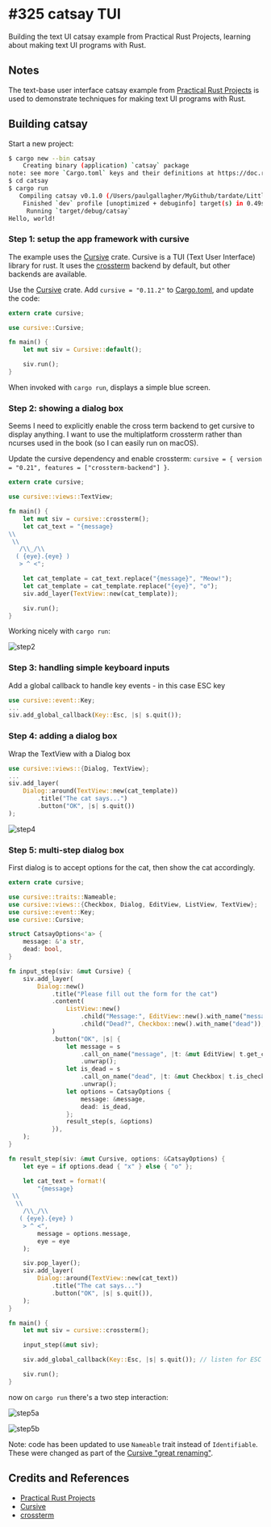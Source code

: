 # #325 catsay TUI

Building the text UI catsay example from Practical Rust Projects, learning about making text UI programs with Rust.

## Notes

The text-base user interface catsay example from [Practical Rust Projects](../practical-rust-projects/)
is used to demonstrate techniques for making text UI programs with Rust.

## Building catsay

Start a new project:

```sh
$ cargo new --bin catsay
    Creating binary (application) `catsay` package
note: see more `Cargo.toml` keys and their definitions at https://doc.rust-lang.org/cargo/reference/manifest.html
$ cd catsay
$ cargo run
   Compiling catsay v0.1.0 (/Users/paulgallagher/MyGithub/tardate/LittleCodingKata/rust/catsay-tui/catsay)
    Finished `dev` profile [unoptimized + debuginfo] target(s) in 0.49s
     Running `target/debug/catsay`
Hello, world!
```

### Step 1: setup the app framework with cursive

The example uses the [Cursive](https://crates.io/crates/cursive) crate.
Cursive is a TUI (Text User Interface) library for rust. It uses the [crossterm](https://docs.rs/crossterm/latest/crossterm/) backend by default, but other backends are available.

Use the [Cursive](https://crates.io/crates/cursive) crate.
Add `cursive = "0.11.2"` to [Cargo.toml](./catsay/Cargo.toml), and update the code:

```rust
extern crate cursive;

use cursive::Cursive;

fn main() {
    let mut siv = Cursive::default();

    siv.run();
}
```

When invoked with `cargo run`, displays a simple blue screen.

### Step 2: showing a dialog box

Seems I need to explicitly enable the cross term backend to get cursive to display anything.
I want to use the multiplatform crossterm rather than ncurses used in the book (so I can easily run on macOS).

Update the cursive dependency and enable crossterm: `cursive = { version = "0.21", features = ["crossterm-backend"] }`.

```rust
extern crate cursive;

use cursive::views::TextView;

fn main() {
    let mut siv = cursive::crossterm();
    let cat_text = "{message}
\\
 \\
   /\\_/\\
  ( {eye}.{eye} )
   > ^ <";

    let cat_template = cat_text.replace("{message}", "Meow!");
    let cat_template = cat_template.replace("{eye}", "o");
    siv.add_layer(TextView::new(cat_template));

    siv.run();
}
```

Working nicely with `cargo run`:

![step2](./assets/step2.png)

### Step 3: handling simple keyboard inputs

Add a global callback to handle key events - in this case ESC key

```rust
use cursive::event::Key;
...
siv.add_global_callback(Key::Esc, |s| s.quit());
```

### Step 4: adding a dialog box

Wrap the TextView with a Dialog box

```rust
use cursive::views::{Dialog, TextView};
...
siv.add_layer(
    Dialog::around(TextView::new(cat_template))
        .title("The cat says...")
        .button("OK", |s| s.quit())
);
```

![step4](./assets/step4.png)

### Step 5: multi-step dialog box

First dialog is to accept options for the cat, then show the cat accordingly.

```rust
extern crate cursive;

use cursive::traits::Nameable;
use cursive::views::{Checkbox, Dialog, EditView, ListView, TextView};
use cursive::event::Key;
use cursive::Cursive;

struct CatsayOptions<'a> {
    message: &'a str,
    dead: bool,
}

fn input_step(siv: &mut Cursive) {
    siv.add_layer(
        Dialog::new()
            .title("Please fill out the form for the cat")
            .content(
                ListView::new()
                    .child("Message:", EditView::new().with_name("message"))
                    .child("Dead?", Checkbox::new().with_name("dead")),
            )
            .button("OK", |s| {
                let message = s
                    .call_on_name("message", |t: &mut EditView| t.get_content())
                    .unwrap();
                let is_dead = s
                    .call_on_name("dead", |t: &mut Checkbox| t.is_checked())
                    .unwrap();
                let options = CatsayOptions {
                    message: &message,
                    dead: is_dead,
                };
                result_step(s, &options)
            }),
    );
}

fn result_step(siv: &mut Cursive, options: &CatsayOptions) {
    let eye = if options.dead { "x" } else { "o" };

    let cat_text = format!(
        "{message}
 \\
  \\
    /\\_/\\
   ( {eye}.{eye} )
    > ^ <",
        message = options.message,
        eye = eye
    );

    siv.pop_layer();
    siv.add_layer(
        Dialog::around(TextView::new(cat_text))
            .title("The cat says...")
            .button("OK", |s| s.quit()),
    );
}

fn main() {
    let mut siv = cursive::crossterm();

    input_step(&mut siv);

    siv.add_global_callback(Key::Esc, |s| s.quit()); // listen for ESC key and quit

    siv.run();
}
```

now on `cargo run` there's a two step interaction:

![step5a](./assets/step5a.png)

![step5b](./assets/step5b.png)

Note: code has been updated to use
`Nameable` trait instead of `Identifiable`.
These were changed as part of the [Cursive "great renaming"](https://github.com/gyscos/cursive/issues/393).

## Credits and References

* [Practical Rust Projects](../practical-rust-projects/)
* [Cursive](https://crates.io/crates/cursive)
* [crossterm](https://docs.rs/crossterm/latest/crossterm/)
